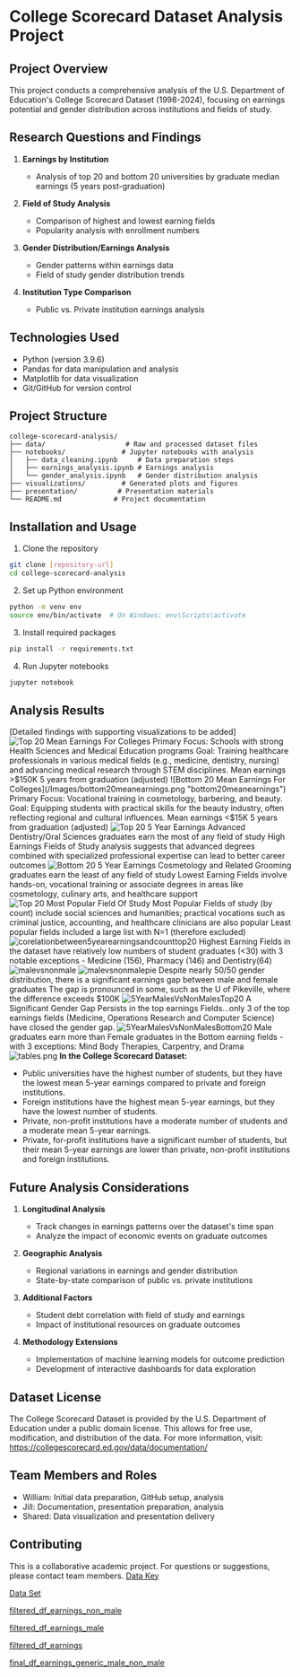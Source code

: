 # College Scorecard Dataset Analysis Project

## Project Overview
This project conducts a comprehensive analysis of the U.S. Department of Education's College Scorecard Dataset (1998-2024), focusing on earnings potential and gender distribution across institutions and fields of study.

## Research Questions and Findings
1. **Earnings by Institution**
   - Analysis of top 20 and bottom 20 universities by graduate median earnings (5 years post-graduation)

2. **Field of Study Analysis**
   - Comparison of highest and lowest earning fields
   - Popularity analysis with enrollment numbers

3. **Gender Distribution/Earnings Analysis**
   - Gender patterns within earnings data
   - Field of study gender distribution trends

4. **Institution Type Comparison**
   - Public vs. Private institution earnings analysis

## Technologies Used
- Python (version 3.9.6)
- Pandas for data manipulation and analysis
- Matplotlib for data visualization
- Git/GitHub for version control

## Project Structure
```
college-scorecard-analysis/
├── data/                    # Raw and processed dataset files
├── notebooks/              # Jupyter notebooks with analysis
│   ├── data_cleaning.ipynb     # Data preparation steps
│   ├── earnings_analysis.ipynb # Earnings analysis
│   └── gender_analysis.ipynb   # Gender distribution analysis
├── visualizations/         # Generated plots and figures
├── presentation/          # Presentation materials
└── README.md             # Project documentation
```

## Installation and Usage
1. Clone the repository
```bash
git clone [repository-url]
cd college-scorecard-analysis
```

2. Set up Python environment
```bash
python -m venv env
source env/bin/activate  # On Windows: env\Scripts\activate
```

3. Install required packages
```bash
pip install -r requirements.txt
```

4. Run Jupyter notebooks
```bash
jupyter notebook
```

## Analysis Results
[Detailed findings with supporting visualizations to be added]
![Top 20 Mean Earnings For Colleges](/Images/top20meanearnings.png "top20meanearnings")
Primary Focus: Schools with strong Health Sciences and Medical Education programs 
Goal: Training healthcare professionals in various medical fields (e.g., medicine, dentistry, nursing) and advancing medical research through STEM disciplines.
Mean earnings >$150K 5 years from graduation (adjusted)
![Bottom 20 Mean Earnings For Colleges](/Images/bottom20meanearnings.png "bottom20meanearnings")
Primary Focus: Vocational training in cosmetology, barbering, and beauty.
Goal: Equipping students with practical skills for the beauty industry, often reflecting regional and cultural influences.
Mean earnings <$15K 
5 years from graduation (adjusted)
![Top 20 5 Year Earnings](/Images/5YearMalesVsNonMalesTop20FieldOfStudy.png "5YearMalesVsNonMalesTop20FieldOfStudy")
Advanced Dentistry/Oral Sciences graduates earn the most of any field of study 
High Earnings Fields of Study analysis suggests that advanced degrees combined with specialized professional expertise can lead to better career outcomes
![Bottom 20 5 Year Earnings](/Images/5YearMalesVsNonMalesBottom20FieldOfStudy.png "5YearMalesVsNonMalesBottom20FieldOfStudy")
Cosmetology and Related Grooming graduates earn the least of any field of study 
Lowest Earning Fields involve hands-on, vocational training or associate degrees in areas like cosmetology, culinary arts, and healthcare support
![Top 20 Most Popular Field Of Study](/Images/output.png "output")
Most Popular Fields of study (by count) include social sciences and humanities; practical vocations such as criminal justice, accounting, and healthcare clinicians are also popular
Least popular fields included a large list with N=1 (therefore excluded)
![corelationbetween5yearearningsandcounttop20](/Images/corelationbetween5yearearningsandcounttop20.png "corelationbetween5yearearningsandcounttop20")
Highest Earning Fields in the dataset have relatively low numbers of student graduates (<30) with 3 notable exceptions - Medicine (156), Pharmacy (146) and Dentistry(64)
![malevsnonmale](/Images/malevsnonmale.png "malevsnonmale")
![malevsnonmalepie](/Images/malevsnonmalepie.png "malevsnonmalepie")
Despite nearly 50/50 gender distribution,  there is a significant earnings gap between male and female graduates
The gap is pronounced in some, such as the U of Pikeville, where the difference exceeds $100K
![5YearMalesVsNonMalesTop20](/Images/5YearMalesVsNonMalesTop20.png "5YearMalesVsNonMalesTop20")
A Significant Gender Gap Persists in the top earnings Fields…only 3 of the top earnings fields (Medicine, Operations Research and Computer Science) have closed the gender gap.
![5YearMalesVsNonMalesBottom20](/Images/5YearMalesVsNonMalesBottom20.png "5YearMalesVsNonMalesBottom20")
Male graduates earn more than Female graduates in the Bottom earning fields -  with 3 exceptions: Mind Body Therapies, Carpentry, and Drama
![tables.png](/Images/tables.png "tables")
**In the College Scorecard Dataset:**
- Public universities have the highest number of students, but they have the lowest mean 5-year earnings compared to private and foreign institutions. 
- Foreign institutions have the highest mean 5-year earnings, but they have the lowest number of students. 
- Private, non-profit institutions have a moderate number of students and a moderate mean 5-year earnings. 
- Private, for-profit institutions have a significant number of students, but their mean 5-year earnings are lower than private, non-profit institutions and foreign institutions.

## Future Analysis Considerations
1. **Longitudinal Analysis**
   - Track changes in earnings patterns over the dataset's time span
   - Analyze the impact of economic events on graduate outcomes

2. **Geographic Analysis**
   - Regional variations in earnings and gender distribution
   - State-by-state comparison of public vs. private institutions

3. **Additional Factors**
   - Student debt correlation with field of study and earnings
   - Impact of institutional resources on graduate outcomes

4. **Methodology Extensions**
   - Implementation of machine learning models for outcome prediction
   - Development of interactive dashboards for data exploration

## Dataset License
The College Scorecard Dataset is provided by the U.S. Department of Education under a public domain license. This allows for free use, modification, and distribution of the data. For more information, visit: https://collegescorecard.ed.gov/data/documentation/

## Team Members and Roles
- William: Initial data preparation, GitHub setup, analysis
- Jill: Documentation, presentation preparation, analysis
- Shared: Data visualization and presentation delivery

## Contributing
This is a collaborative academic project. For questions or suggestions, please contact team members.
[Data Key](https://docs.google.com/spreadsheets/d/1qOUqh_U5ZSih58I9x1BguEX2FoaeCh1HoaEIgbVYcOU/edit?usp=sharing)

[Data Set](https://archive.org/details/most-recent-cohorts-field-of-study_202411)

[filtered_df_earnings_non_male](https://docs.google.com/spreadsheets/d/1UJlhLSv1_BwbkXTTaiu0-Pcme3UU4H_uf7d4ZLmxd3M/edit?usp=drive_link)

[filtered_df_earnings_male](https://docs.google.com/spreadsheets/d/1myPLsD_RZ0d0j9lohTkh5MWeCcj4nXUk14KopAihpg8/edit?usp=drive_link)

[filtered_df_earnings](https://docs.google.com/spreadsheets/d/1uac0fxP8igegvFTCmkjMWa_ujqArWoM7pOA6jsHV7A0/edit?usp=drive_link)

[final_df_earnings_generic_male_non_male](https://docs.google.com/spreadsheets/d/1hkS7fOC8esa7AQA-w5Hoa228HhUcZ7K5EIXFN52fX_4/edit?usp=drive_link)
